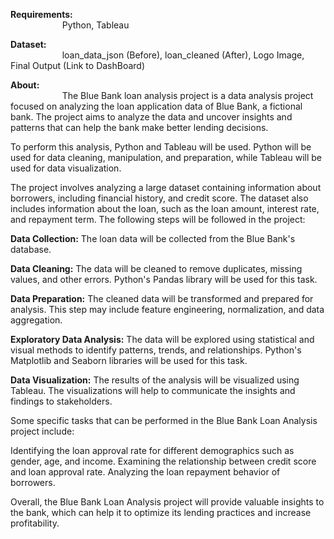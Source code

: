 <strong>Requirements: </strong><br />
&nbsp;&nbsp;&nbsp;&nbsp;&nbsp;&nbsp;&nbsp;&nbsp;&nbsp;&nbsp;&nbsp;&nbsp;&nbsp;&nbsp;&nbsp;&nbsp;&nbsp;&nbsp;&nbsp;&nbsp;&nbsp;Python, Tableau 
          
<strong>Dataset:</strong><br />
&nbsp;&nbsp;&nbsp;&nbsp;&nbsp;&nbsp;&nbsp;&nbsp;&nbsp;&nbsp;&nbsp;&nbsp;&nbsp;&nbsp;&nbsp;&nbsp;&nbsp;&nbsp;&nbsp;&nbsp;&nbsp;loan_data_json (Before), loan_cleaned (After), Logo Image, Final Output (Link to DashBoard)
      
<strong>About:</strong> <br />
&nbsp;&nbsp;&nbsp;&nbsp;&nbsp;&nbsp;&nbsp;&nbsp;&nbsp;&nbsp;&nbsp;&nbsp;&nbsp;&nbsp;&nbsp;&nbsp;&nbsp;&nbsp;&nbsp;&nbsp;&nbsp;The Blue Bank loan analysis project is a data analysis project focused on analyzing the loan application data of Blue Bank, a fictional bank. The project aims to analyze the data and uncover insights and patterns that can help the bank make better lending decisions.

To perform this analysis, Python and Tableau will be used. Python will be used for data cleaning, manipulation, and preparation, while Tableau will be used for data visualization.

The project involves analyzing a large dataset containing information about borrowers, including financial history, and credit score. The dataset also includes information about the loan, such as the loan amount, interest rate, and repayment term.
The following steps will be followed in the project:

<strong>Data Collection:</strong> The loan data will be collected from the Blue Bank's database.

<strong>Data Cleaning:</strong> The data will be cleaned to remove duplicates, missing values, and other errors. Python's Pandas library will be used for this task.

<strong>Data Preparation:</strong> The cleaned data will be transformed and prepared for analysis. This step may include feature engineering, normalization, and data aggregation.

<strong>Exploratory Data Analysis:</strong> The data will be explored using statistical and visual methods to identify patterns, trends, and relationships. Python's Matplotlib and Seaborn libraries will be used for this task.

<strong>Data Visualization:</strong> The results of the analysis will be visualized using Tableau. The visualizations will help to communicate the insights and findings to stakeholders.

Some specific tasks that can be performed in the Blue Bank Loan Analysis project include:

Identifying the loan approval rate for different demographics such as gender, age, and income.
Examining the relationship between credit score and loan approval rate.
Analyzing the loan repayment behavior of borrowers.

Overall, the Blue Bank Loan Analysis project will provide valuable insights to the bank, which can help it to optimize its lending practices and increase profitability.






